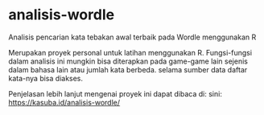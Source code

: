 # analisis-wordle
Analisis pencarian kata tebakan awal terbaik pada Wordle menggunakan R

Merupakan proyek personal untuk latihan menggunakan R.
Fungsi-fungsi dalam analisis ini mungkin bisa diterapkan pada
game-game lain sejenis dalam bahasa lain atau jumlah kata berbeda.
selama sumber data daftar kata-nya bisa diakses.

Penjelasan lebih lanjut mengenai proyek ini dapat dibaca di:
sini: https://kasuba.id/analisis-wordle/ 
